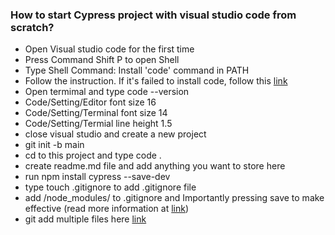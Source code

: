 ### How to start Cypress project with visual studio code from scratch?
- Open Visual studio code for the first time
- Press Command Shift P to open Shell 
- Type Shell Command: Install 'code' command in PATH
- Follow the instruction. If it's failed to install code, follow this [link](https://apple.stackexchange.com/questions/294176/how-to-install-visual-studio-codes-code-command-permanently)
- Open termimal and type code --version
- Code/Setting/Editor font size 16
- Code/Setting/Terminal font size 14
- Code/Setting/Termial line height 1.5
- close visual studio and create a new project
- git init -b main
- cd to this project and type code .
- create readme.md file and add anything you want to store here
- run npm install cypress --save-dev
- type touch .gitignore to add .gitignore file
- add /node_modules/ to .gitignore and Importantly pressing save to make effective
  (read more information at [link](http://git-scm.com/docs/gitignore))
- git add multiple files here [link](https://intellipaat.com/community/21767/git-add-multiple-files-how-to-add-multiple-files-in-git-for-a-single-commit)


